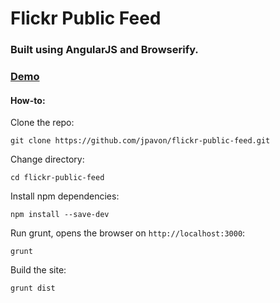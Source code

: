 # Flickr Public Feed

### Built using AngularJS and Browserify.

### [Demo](http://jpavon.github.io/flickr-public-feed-angularjs)

#### How-to:

Clone the repo:

	git clone https://github.com/jpavon/flickr-public-feed.git

Change directory:

	cd flickr-public-feed

Install npm dependencies:

	npm install --save-dev

Run grunt, opens the browser on `http://localhost:3000`:

	grunt

Build the site:

	grunt dist
